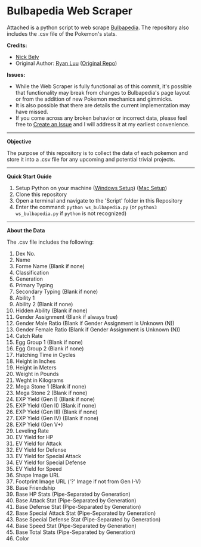 # Bulbapedia Web Scraper

Attached is a python script to web scrape [Bulbapedia](https://bulbapedia.bulbagarden.net/wiki/Main_Page). The repository also includes the .csv file of the Pokemon's stats.

**Credits:**
- [Nick Bely](https://github.com/nbely)
- Original Author: [Ryan Luu](https://github.com/ryanluuwas) ([Original Repo](https://github.com/ryanluuwas/Bulbapedia-Web-Scraper))


**Issues:**
- While the Web Scraper is fully functional as of this commit, it's possible that functionality may break from changes to Bulbapedia's page layout or from the addition of new Pokemon mechanics and gimmicks.
- It is also possible that there are details the current implementation may have missed.
- If you come across any broken behavior or incorrect data, please feel free to [Create an Issue](https://github.com/nbely/Bulbapedia-Pokedex-Web-Scraper/issues) and I will address it at my earliest convenience.

___

**Objective**

The purpose of this repository is to collect the data of each pokemon and store it into a .csv file for any upcoming and potential trivial projects.

___

**Quick Start Guide**

1. Setup Python on your machine ([Windows Setup](https://docs.python.org/3/using/windows.html)) ([Mac Setup](https://docs.python.org/3/using/mac.html))
2. Clone this repository
3. Open a terminal and navigate to the 'Script' folder in this Repository
4. Enter the command: `python ws_bulbapedia.py` (or `python3 ws_bulbapedia.py` if `python` is not recognized)

___

**About the Data**

The .csv file includes the following:
1. Dex No.
2. Name
3. Forme Name (Blank if none)
4. Classification
5. Generation
6. Primary Typing
7. Secondary Typing (Blank if none)
8. Ability 1
9. Ability 2 (Blank if none)
10. Hidden Ability (Blank if none)
11. Gender Assignment (Blank if always true)
12. Gender Male Ratio (Blank if Gender Assignment is Unknown (N))
13. Gender Female Ratio (Blank if Gender Assignment is Unknown (N))
14. Catch Rate
15. Egg Group 1 (Blank if none)
16. Egg Group 2 (Blank if none)
17. Hatching Time in Cycles
18. Height in Inches
19. Height in Meters
20. Weight in Pounds
21. Weght in Kilograms
22. Mega Stone 1 (Blank if none)
23. Mega Stone 2 (Blank if none)
24. EXP Yield (Gen I) (Blank if none)
25. EXP Yield (Gen II) (Blank if none)
26. EXP Yield (Gen III) (Blank if none)
27. EXP Yield (Gen IV) (Blank if none)
28. EXP Yield (Gen V+)
29. Leveling Rate
30. EV Yield for HP
31. EV Yield for Attack
32. EV Yield for Defense
33. EV Yield for Special Attack
34. EV Yield for Special Defense
35. EV Yield for Speed
36. Shape Image URL
37. Footprint Image URL ('?' Image if not from Gen I-V)
38. Base Friendship
39. Base HP Stats (Pipe-Separated by Generation)
40. Base Attack Stat (Pipe-Separated by Generation)
41. Base Defense Stat (Pipe-Separated by Generation)
42. Base Special Attack Stat (Pipe-Separated by Generation)
43. Base Special Defense Stat (Pipe-Separated by Generation)
44. Base Speed Stat (Pipe-Separated by Generation)
45. Base Total Stats (Pipe-Separated by Generation)
46. Color
